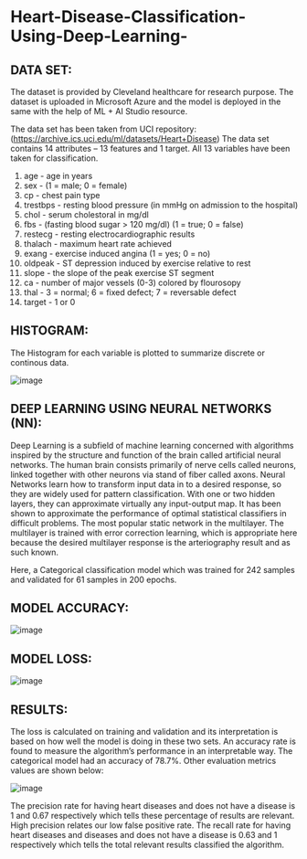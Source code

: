 # Heart-Disease-Classification-Using-Deep-Learning-

## DATA SET:

The dataset is provided by Cleveland healthcare for research purpose. The dataset is uploaded in Microsoft Azure and the model is deployed in the same with the help of ML + AI Studio resource.

The data set has been taken from UCI repository:
(https://archive.ics.uci.edu/ml/datasets/Heart+Disease)
The data set contains 14 attributes – 13 features and 1 target. All 13 variables have been taken for classification.
1. age - age in years
2. sex - (1 = male; 0 = female)
3. cp - chest pain type
4. trestbps - resting blood pressure (in mmHg on admission to the hospital)
5. chol - serum cholestoral in mg/dl
6. fbs - (fasting blood sugar > 120 mg/dl) (1 = true; 0 = false)
7. restecg - resting electrocardiographic results
8. thalach - maximum heart rate achieved
9. exang - exercise induced angina (1 = yes; 0 = no)
10. oldpeak - ST depression induced by exercise relative to rest
11. slope - the slope of the peak exercise ST segment
12. ca - number of major vessels (0-3) colored by flourosopy
13. thal - 3 = normal; 6 = fixed defect; 7 = reversable defect
14. target - 1 or 0

## HISTOGRAM:

The Histogram for each variable is plotted to summarize discrete or continous data.

![image](https://user-images.githubusercontent.com/47297271/126052316-afda0413-8aca-4e54-bb76-90e99186eb17.png)



## DEEP LEARNING USING NEURAL NETWORKS (NN):

Deep Learning is a subfield of machine learning concerned with algorithms inspired by the structure and function of the brain called artificial neural networks. The human brain consists primarily of nerve cells called neurons, linked together with other neurons via stand of fiber called axons. Neural Networks learn how to transform input data in to a desired response, so they are widely used for pattern classification. With one or two hidden layers, they can approximate virtually any input-output map. It has been shown to approximate the performance of optimal statistical classifiers in difficult problems. The most popular static network in the multilayer. The multilayer is trained with error correction learning, which is appropriate here because the desired multilayer response is the arteriography result and as such known.

Here, a Categorical classification model which was trained for 242 samples and validated for 61 samples in 200 epochs.

## MODEL ACCURACY:

![image](https://user-images.githubusercontent.com/47297271/126052328-0d72a3a4-ee42-40fc-8cd8-1d5e2c7f517b.png)


## MODEL LOSS:

![image](https://user-images.githubusercontent.com/47297271/126052332-ee7c2fda-ec9e-4b4a-ab39-2f64f9c09a06.png)

## RESULTS:

The loss is calculated on training and validation and its interpretation is based on how well the model is doing in these two sets. An accuracy rate is found to measure the
algorithm’s performance in an interpretable way. The categorical model had an accuracy of 78.7%. Other evaluation metrics values are shown below:

![image](https://user-images.githubusercontent.com/47297271/126052337-66482a2c-7d68-4b2d-be37-7ba63ed8511b.png)

The precision rate for having heart diseases and does not have a disease is 1 and 0.67 respectively which tells these percentage of results are relevant. High precision relates
our low false positive rate. The recall rate for having heart diseases and diseases and does not have a disease is 0.63 and 1 respectively
which tells the total relevant results classified the algorithm.
